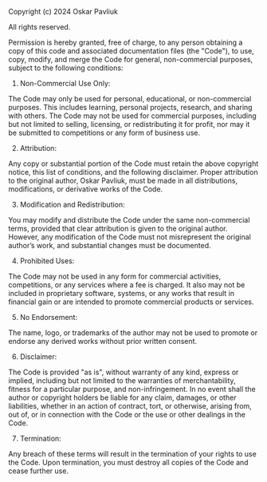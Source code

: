 Copyright (c) 2024 Oskar Pavliuk

All rights reserved.

Permission is hereby granted, free of charge, to any person obtaining a copy of this code and associated documentation files (the "Code"), to use, copy, modify, and merge the Code for general, non-commercial purposes, subject to the following conditions:

1. Non-Commercial Use Only:


The Code may only be used for personal, educational, or non-commercial purposes. This includes learning, personal projects, research, and sharing with others. The Code may not be used for commercial purposes, including but not limited to selling, licensing, or redistributing it for profit, nor may it be submitted to competitions or any form of business use.


2. Attribution:

Any copy or substantial portion of the Code must retain the above copyright notice, this list of conditions, and the following disclaimer. Proper attribution to the original author, Oskar Pavliuk, must be made in all distributions, modifications, or derivative works of the Code.

3. Modification and Redistribution:


You may modify and distribute the Code under the same non-commercial terms, provided that clear attribution is given to the original author. However, any modification of the Code must not misrepresent the original author’s work, and substantial changes must be documented.

4. Prohibited Uses:

The Code may not be used in any form for commercial activities, competitions, or any services where a fee is charged. It also may not be included in proprietary software, systems, or any works that result in financial gain or are intended to promote commercial products or services.

5. No Endorsement:

The name, logo, or trademarks of the author may not be used to promote or endorse any derived works without prior written consent.

6. Disclaimer:

The Code is provided "as is", without warranty of any kind, express or implied, including but not limited to the warranties of merchantability, fitness for a particular purpose, and non-infringement. In no event shall the author or copyright holders be liable for any claim, damages, or other liabilities, whether in an action of contract, tort, or otherwise, arising from, out of, or in connection with the Code or the use or other dealings in the Code.

7. Termination:

Any breach of these terms will result in the termination of your rights to use the Code. Upon termination, you must destroy all copies of the Code and cease further use.
